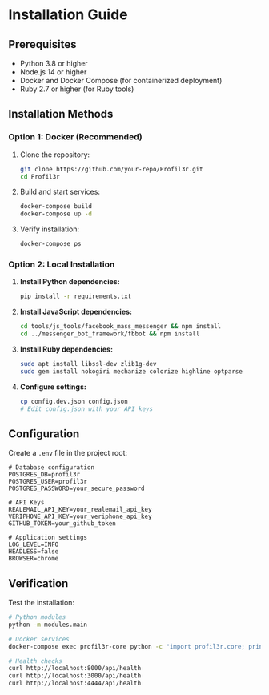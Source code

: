 # Installation Guide

## Prerequisites

- Python 3.8 or higher
- Node.js 14 or higher
- Docker and Docker Compose (for containerized deployment)
- Ruby 2.7 or higher (for Ruby tools)

## Installation Methods

### Option 1: Docker (Recommended)

1. Clone the repository:

   ```bash
   git clone https://github.com/your-repo/Profil3r.git
   cd Profil3r
   ```

2. Build and start services:

   ```bash
   docker-compose build
   docker-compose up -d
   ```

3. Verify installation:
   ```bash
   docker-compose ps
   ```

### Option 2: Local Installation

1. **Install Python dependencies:**

   ```bash
   pip install -r requirements.txt
   ```

2. **Install JavaScript dependencies:**

   ```bash
   cd tools/js_tools/facebook_mass_messenger && npm install
   cd ../messenger_bot_framework/fbbot && npm install
   ```

3. **Install Ruby dependencies:**

   ```bash
   sudo apt install libssl-dev zlib1g-dev
   sudo gem install nokogiri mechanize colorize highline optparse
   ```

4. **Configure settings:**
   ```bash
   cp config.dev.json config.json
   # Edit config.json with your API keys
   ```

## Configuration

Create a `.env` file in the project root:

```env
# Database configuration
POSTGRES_DB=profil3r
POSTGRES_USER=profil3r
POSTGRES_PASSWORD=your_secure_password

# API Keys
REALEMAIL_API_KEY=your_realemail_api_key
VERIPHONE_API_KEY=your_veriphone_api_key
GITHUB_TOKEN=your_github_token

# Application settings
LOG_LEVEL=INFO
HEADLESS=false
BROWSER=chrome
```

## Verification

Test the installation:

```bash
# Python modules
python -m modules.main

# Docker services
docker-compose exec profil3r-core python -c "import profil3r.core; print('OK')"

# Health checks
curl http://localhost:8000/api/health
curl http://localhost:3000/api/health
curl http://localhost:4444/api/health
```
